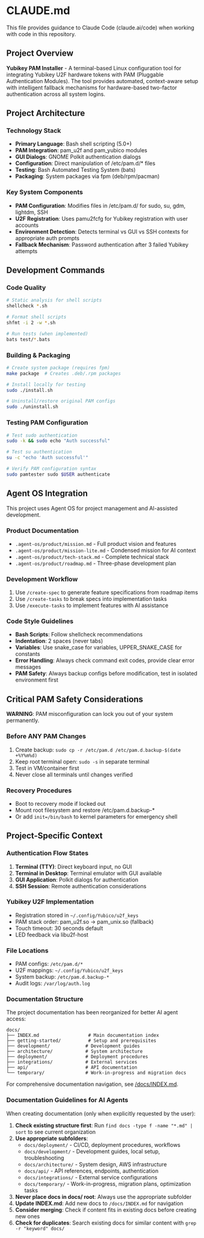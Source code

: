 # CLAUDE.md

This file provides guidance to Claude Code (claude.ai/code) when working with code in this repository.

## Project Overview

**Yubikey PAM Installer** - A terminal-based Linux configuration tool for integrating Yubikey U2F hardware tokens with PAM (Pluggable Authentication Modules). The tool provides automated, context-aware setup with intelligent fallback mechanisms for hardware-based two-factor authentication across all system logins.

## Project Architecture

### Technology Stack

- **Primary Language**: Bash shell scripting (5.0+)
- **PAM Integration**: pam_u2f and pam_yubico modules
- **GUI Dialogs**: GNOME Polkit authentication dialogs
- **Configuration**: Direct manipulation of /etc/pam.d/* files
- **Testing**: Bash Automated Testing System (bats)
- **Packaging**: System packages via fpm (deb/rpm/pacman)

### Key System Components

- **PAM Configuration**: Modifies files in /etc/pam.d/ for sudo, su, gdm, lightdm, SSH
- **U2F Registration**: Uses pamu2fcfg for Yubikey registration with user accounts
- **Environment Detection**: Detects terminal vs GUI vs SSH contexts for appropriate auth prompts
- **Fallback Mechanism**: Password authentication after 3 failed Yubikey attempts

## Development Commands

### Code Quality

```bash
# Static analysis for shell scripts
shellcheck *.sh

# Format shell scripts
shfmt -i 2 -w *.sh

# Run tests (when implemented)
bats test/*.bats
```

### Building & Packaging

```bash
# Create system package (requires fpm)
make package  # Creates .deb/.rpm packages

# Install locally for testing
sudo ./install.sh

# Uninstall/restore original PAM configs
sudo ./uninstall.sh
```

### Testing PAM Configuration

```bash
# Test sudo authentication
sudo -k && sudo echo "Auth successful"

# Test su authentication
su -c "echo 'Auth successful'"

# Verify PAM configuration syntax
sudo pamtester sudo $USER authenticate
```

## Agent OS Integration

This project uses Agent OS for project management and AI-assisted development.

### Product Documentation

- `.agent-os/product/mission.md` - Full product vision and features
- `.agent-os/product/mission-lite.md` - Condensed mission for AI context
- `.agent-os/product/tech-stack.md` - Complete technical stack
- `.agent-os/product/roadmap.md` - Three-phase development plan

### Development Workflow

1. Use `/create-spec` to generate feature specifications from roadmap items
2. Use `/create-tasks` to break specs into implementation tasks
3. Use `/execute-tasks` to implement features with AI assistance

### Code Style Guidelines

- **Bash Scripts**: Follow shellcheck recommendations
- **Indentation**: 2 spaces (never tabs)
- **Variables**: Use snake_case for variables, UPPER_SNAKE_CASE for constants
- **Error Handling**: Always check command exit codes, provide clear error messages
- **PAM Safety**: Always backup configs before modification, test in isolated environment first

## Critical PAM Safety Considerations

**WARNING**: PAM misconfiguration can lock you out of your system permanently.

### Before ANY PAM Changes

1. Create backup: `sudo cp -r /etc/pam.d /etc/pam.d.backup-$(date +%Y%m%d)`
2. Keep root terminal open: `sudo -s` in separate terminal
3. Test in VM/container first
4. Never close all terminals until changes verified

### Recovery Procedures

- Boot to recovery mode if locked out
- Mount root filesystem and restore /etc/pam.d.backup-*
- Or add `init=/bin/bash` to kernel parameters for emergency shell

## Project-Specific Context

### Authentication Flow States

1. **Terminal (TTY)**: Direct keyboard input, no GUI
2. **Terminal in Desktop**: Terminal emulator with GUI available
3. **GUI Application**: Polkit dialogs for authentication
4. **SSH Session**: Remote authentication considerations

### Yubikey U2F Implementation

- Registration stored in `~/.config/Yubico/u2f_keys`
- PAM stack order: pam_u2f.so → pam_unix.so (fallback)
- Touch timeout: 30 seconds default
- LED feedback via libu2f-host

### File Locations

- PAM configs: `/etc/pam.d/*`
- U2F mappings: `~/.config/Yubico/u2f_keys`
- System backup: `/etc/pam.d.backup-*`
- Audit logs: `/var/log/auth.log`

### Documentation Structure

The project documentation has been reorganized for better AI agent access:

```text
docs/
├── INDEX.md                  # Main documentation index
├── getting-started/          # Setup and prerequisites
├── development/             # Development guides
├── architecture/            # System architecture
├── deployment/              # Deployment procedures
├── integrations/            # External services
├── api/                     # API documentation
└── temporary/               # Work-in-progress and migration docs
```

For comprehensive documentation navigation, see [/docs/INDEX.md](/docs/INDEX.md).

### Documentation Guidelines for AI Agents

When creating documentation (only when explicitly requested by the user):

1. **Check existing structure first**: Run `find docs -type f -name "*.md" | sort` to see current organization
2. **Use appropriate subfolders**:
   - `docs/deployment/` - CI/CD, deployment procedures, workflows
   - `docs/development/` - Development guides, local setup, troubleshooting
   - `docs/architecture/` - System design, AWS infrastructure
   - `docs/api/` - API references, endpoints, authentication
   - `docs/integrations/` - External service configurations
   - `docs/temporary/` - Work-in-progress, migration plans, optimization tasks
3. **Never place docs in docs/ root**: Always use the appropriate subfolder
4. **Update INDEX.md**: Add new docs to `/docs/INDEX.md` for navigation
5. **Consider merging**: Check if content fits in existing docs before creating new ones
6. **Check for duplicates**: Search existing docs for similar content with `grep -r "keyword" docs/`

